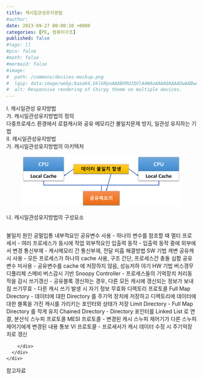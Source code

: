 ```yaml
---
title: 캐시일관성유지방법
#author: 
date: 2023-09-27 00:00:10 +0800
categories: [PE, 컴퓨터구조]
published: false
#tags: []
#pin: false
#math: false
#mermaid: false
#image:
#  path: /commons/devices-mockup.png
#  lqip: data:image/webp;base64,UklGRpoAAABXRUJQVlA4WAoAAAAQAAAADwAABwAAQUxQSDIAAAARL0AmbZurmr57yyIiqE8oiG0bejIYEQTgqiDA9vqnsUSI6H+oAERp2HZ65qP/VIAWAFZQOCBCAAAA8AEAnQEqEAAIAAVAfCWkAALp8sF8rgRgAP7o9FDvMCkMde9PK7euH5M1m6VWoDXf2FkP3BqV0ZYbO6NA/VFIAAAA
#  alt: Responsive rendering of Chirpy theme on multiple devices.
---
```


<div class="post-wrap">
  <div class="para">
    <div class="para-title">
      I. 캐시일관성 유지방법
    </div>
    <div class="para-cntnt">
      <div class="para">
        <div class="para-title">
          가. 캐시일관성유지방법의 정의
        </div>
        <div class="para-cntnt">
            다중프로세스 환경에서 로컬캐시와 공유 메모리간 불일치문제 방지, 일관성 유지하는 기법
        </div>
      </div>
    </div>
  </div>
  
  <div class="para">
    <div class="para-title">
      II. 캐시일관성유지방법
    </div>
    <div class="para-cntnt">
      <div class="para">
        <div class="para-title">
          가. 캐시일관성유지방법의 아키텍처
        </div>
        <div class="para-cntnt">
          <figure class="post-figure">
            <img src="/assets/img/posts/캐시일관성유지방법.png" alt="캐시일관성유지방법">
<!--            <figcaption>Source: Unveiling the Metaverse: Exploring Emerging Trends, Multifaceted Perspectives, and Future Challenges</figcaption>-->
          </figure>
        </div>
      </div>
      <div class="para">
        <div class="para-title">
          나. 캐시일관성유지방법의 구성요소
        </div>
        <div class="para-cntnt">
          <table class="post-table">
          </table>
          불일치 원인 공멀입통
  내부적요인
    공유변수 사용 - 하나의 변수를 참조할 때
    멀티 프로세서 - 여러 프로세스가 동시에 작업
  외부적요인
    입출력 동작 - 입출력 동작 중에 외부에서 변경
    통신부재 - 캐시메모리 간 통신부재, 전달 미흡
해결방법 
  SW 기법 캐변
    공유캐시 사용 - 모든 프로세스가 하나의 cache 사용, 구조 간단, 프로세스간 충돌 심함
    공유변수 미사용 - 공유변수를 cache 에 저장하지 않음, 성능저하 야기
  HW 기법 버스갱무 디풀리체 스메비
    버스감시 기반
      Snoopy Controller - 프로세스들의 기억장치 처리동작을 감시
      쓰기갱신 - 공유블록 갱신하는 경우, 다른 모든 캐시에 갱신되는 정보가 보내짐
      쓰기무효 - 다른 캐시 쓰기 발생 시 자기 정보 무효화
    디렉토리 프로토콜
      Full Map Directory - 데이터에 대한 Directory 를 주기억 장치에 저장하고 디렉토리에 데이터에 대한 블록을 가진 캐시를 가리키는 포인터와 상태가 저장
      Limit Directory - Full Map Directory 를 작게 유지
      Chained Directory - Directory 포인터를 Linked List 로 연결, 분산식
    스누피 프로토콜  
      MESI 프로토콜 - 변경된 캐시 스누피 제어기가 다른 스누피 제어기에게 변경된 내용 통보
      VI 프로토콜 - 프로세서가 캐시 데이터 수정 시 주기억장치로 갱신

        </div>
      </div>
    </div>
  </div>

  <div class="refr-wrap">
    <div class="refr-title">
        참고자료
    </div>
    <ol class="refr-list">
    <!--    <li>(나현식, 최대선) <a target="_blank" href="https://scienceon.kisti.re.kr/commons/util/originalView.do?cn=JAKO202225948430499&oCn=JAKO202225948430499&dbt=JAKO&journal=NJOU00291864">메타버스 보안 위협 요소 및 대응 방안 검토</a></li>-->
    <!--    <li>(M. Uddin, S. Manickam, H. Ullah, M. Obaidat and A. Dandoush) <a target="_blank" href="https://ieeexplore.ieee.org/abstract/document/10138386">Unveiling the Metaverse: Exploring Emerging Trends, Multifaceted Perspectives, and Future Challenges</a></li>-->
    </ol>
  </div>
</div>
